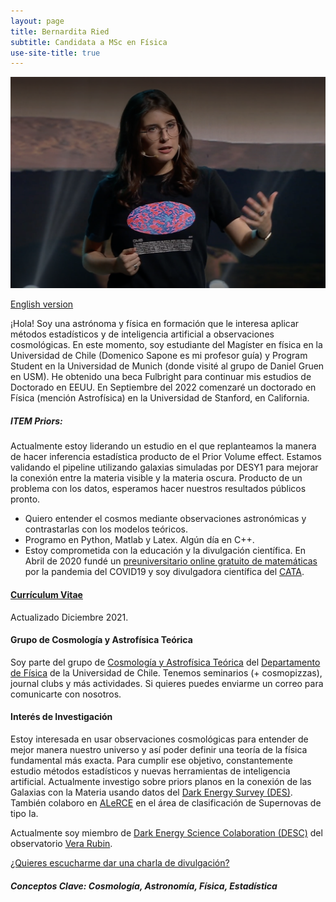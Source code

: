 ```yaml
---
layout: page
title: Bernardita Ried
subtitle: Candidata a MSc en Física
use-site-title: true
---
```

![](/img/4.png)

[English version](http://bernarditaried.com/english/)

¡Hola! Soy una astrónoma y física en formación que le interesa aplicar métodos estadísticos y de inteligencia artificial a observaciones cosmológicas. En este momento, soy estudiante del Magíster en física en la Universidad de Chile (Domenico Sapone es mi profesor guía) y Program Student en la Universidad de Munich (donde visité al grupo de Daniel Gruen en USM). He obtenido una beca Fulbright para continuar mis estudios de Doctorado en EEUU. En Septiembre del 2022 comenzaré un doctorado en Física (mención Astrofísica) en la Universidad de Stanford, en California.

##### ITEM Priors:
Actualmente estoy liderando un estudio en el que replanteamos la manera de hacer inferencia estadística producto de el Prior Volume effect. Estamos validando el pipeline utilizando galaxias simuladas por DESY1 para mejorar la conexión entre la materia visible y la materia oscura. Producto de un problema con los datos, esperamos hacer nuestros resultados públicos pronto.

- Quiero entender el cosmos mediante observaciones astronómicas y contrastarlas con los modelos teóricos.
- Programo en Python, Matlab y Latex. Algún día en C++.
- Estoy comprometida con la educación y la divulgación científica. En Abril de 2020 fundé un [preuniversitario online gratuito de matemáticas](https://www.preuencuarentena.com/) por la pandemia del COVID19 y soy divulgadora científica del [CATA](http://www.cata.cl/).

#### [Currículum Vitae](https://drive.google.com/file/d/16Vi_7CYLDIeZBbe1J_8b1qf05H_IGout/view?usp=sharing) 
Actualizado Diciembre 2021.

#### Grupo de Cosmología y Astrofísica Teórica
Soy parte del grupo de [Cosmología y Astrofísica Teórica](http://www.dfi.uchile.cl/grupos-investigacion/cosmologia-y-astrofisica-teorica/) del [Departamento de Física](http://www.dfi.uchile.cl/) de la Universidad de Chile. Tenemos seminarios (+ cosmopizzas), journal clubs y más actividades. Si quieres puedes enviarme un correo para comunicarte con nosotros.


#### Interés de Investigación
Estoy interesada en usar observaciones cosmológicas para entender de mejor manera nuestro universo y así poder definir una teoría de la física fundamental más exacta. Para cumplir ese objetivo, constantemente estudio métodos estadísticos y nuevas herramientas de inteligencia artificial.
Actualmente investigo sobre priors planos en la conexión de las Galaxias con la Materia usando datos del [Dark Energy Survey (DES)](https://www.darkenergysurvey.org/). 
También colaboro en [ALeRCE](http://alerce.science/) en el área de clasificación de Supernovas de tipo Ia.

Actualmente soy miembro de [Dark Energy Science Colaboration (DESC)](https://lsstdesc.org/) del observatorio [Vera Rubin](https://www.lsst.org/).

[¿Quieres escucharme dar una charla de divulgación?](https://www.tvn.cl/ntv/nochesnerd/ultimoscapitulos/noches-nerd-exoplanetas-y-marte-capitulo-1-4912556)

##### Conceptos Clave: Cosmología, Astronomía, Física, Estadística
